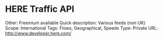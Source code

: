 # HERE Traffic API

Other: Freemium available
Quick description: Various feeds (non UK)
Scope: International
Tags: Flows, Geographical, Speeds
Type: Private
URL: http://www.developer.here.com/